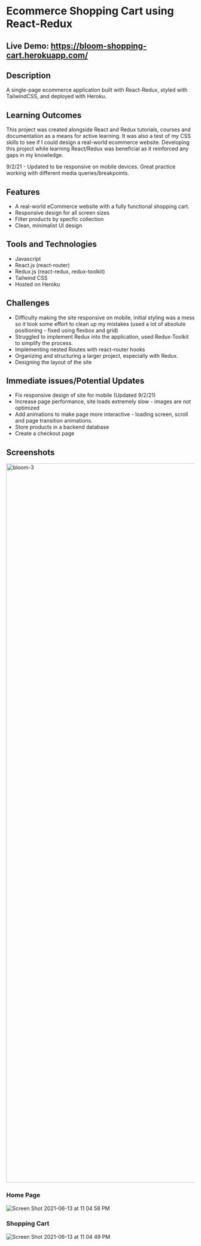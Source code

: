 # Ecommerce Shopping Cart using React-Redux
## Live Demo: https://bloom-shopping-cart.herokuapp.com/

## Description

A single-page ecommerce application built with React-Redux, styled with TailwindCSS, and deployed with Heroku.

## Learning Outcomes

This project was created alongside React and Redux tutorials, courses and documentation as a means for active learning. 
It was also a test of my CSS skills to see if I could design a real-world ecommerce website.
Developing this project while learning React/Redux was beneficial as it reinforced any gaps in my knowledge.

9/2/21 - Updated to be responsive on mobile devices. Great practice working with different media queries/breakpoints.

## Features
* A real-world eCommerce website with a fully functional shopping cart.
* Responsive design for all screen sizes
* Filter products by specfic collection
* Clean, minimalist UI design

## Tools and Technologies
* Javascript
* React.js (react-router)
* Redux.js (react-redux, redux-toolkit)
* Tailwind CSS
* Hosted on Heroku

## Challenges
* Difficulty making the site responsive on mobile, initial styling was a mess so it took some effort to clean up my mistakes (used a lot of absolute positioning - fixed using flexbox and grid)
* Struggled to implement Redux into the application, used Redux-Toolkit to simplify the process.
* Implementing nested Routes with react-router hooks
* Organizing and structuring a larger project, especially with Redux. 
* Designing the layout of the site

## Immediate issues/Potential Updates
* Fix responsive design of site for mobile (Updated 9/2/21)
* Increase page performance, site loads extremely slow - images are not optimized
* Add animations to make page more interactive - loading screen, scroll and page transition animations.
* Store products in a backend database
* Create a checkout page

## Screenshots

<img width="1920" alt="bloom-3" src="https://user-images.githubusercontent.com/61437879/132082210-dba67c6f-de8b-4c29-a9cc-3677e40ccbb9.png">

### Home Page
![Screen Shot 2021-06-13 at 11 04 58 PM](https://user-images.githubusercontent.com/61437879/121846445-de822380-cc9b-11eb-89d7-be49156d2bf1.png)

### Shopping Cart
![Screen Shot 2021-06-13 at 11 04 49 PM](https://user-images.githubusercontent.com/61437879/121846443-dcb86000-cc9b-11eb-88fe-e5c4b3692d8f.png)
